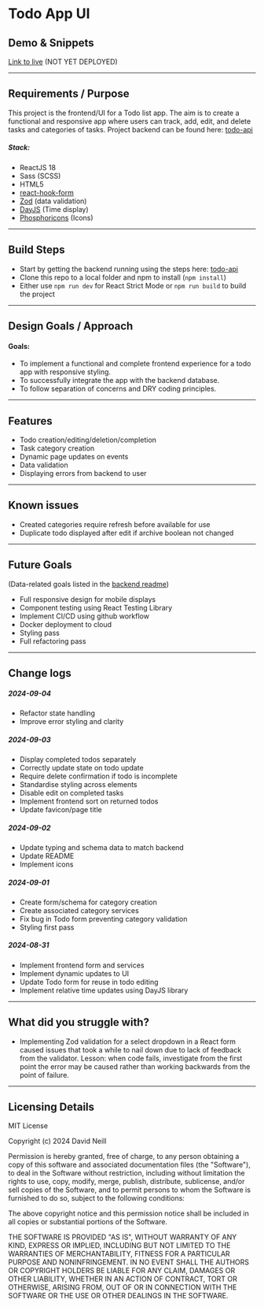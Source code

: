 # Todo App UI

## Demo & Snippets

[Link to live]() (NOT YET DEPLOYED)

---

## Requirements / Purpose

This project is the frontend/UI for a Todo list app. The aim is to create a functional and responsive app where users can track, add, edit, and delete tasks and categories of tasks. Project backend can be found here: [todo-api](https://github.com/vadien/todo-app-backend)

##### Stack:

- ReactJS 18
- Sass (SCSS)
- HTML5
- [react-hook-form](https://react-hook-form.com/)
- [Zod](https://zod.dev/) (data validation)
- [DayJS](https://day.js.org/) (Time display)
- [Phosphoricons](https://phosphoricons.com/) (Icons)

---

## Build Steps

- Start by getting the backend running using the steps here: [todo-api](https://github.com/vadien/todo-app-backend)
- Clone this repo to a local folder and npm to install (`npm install`)
- Either use `npm run dev` for React Strict Mode or `npm run build` to build the project

---

## Design Goals / Approach

#### Goals:

- To implement a functional and complete frontend experience for a todo app with responsive styling.
- To successfully integrate the app with the backend database.
- To follow separation of concerns and DRY coding principles.

---

## Features

- Todo creation/editing/deletion/completion
- Task category creation
- Dynamic page updates on events
- Data validation
- Displaying errors from backend to user

---

## Known issues

- Created categories require refresh before available for use
- Duplicate todo displayed after edit if archive boolean not changed

---

## Future Goals

(Data-related goals listed in the [backend readme](https://github.com/vadien/todo-app-backend))

- Full responsive design for mobile displays
- Component testing using React Testing Library
- Implement CI/CD using github workflow
- Docker deployment to cloud
- Styling pass
- Full refactoring pass

---

## Change logs

##### 2024-09-04

- Refactor state handling
- Improve error styling and clarity

##### 2024-09-03

- Display completed todos separately
- Correctly update state on todo update
- Require delete confirmation if todo is incomplete
- Standardise styling across elements
- Disable edit on completed tasks
- Implement frontend sort on returned todos
- Update favicon/page title

##### 2024-09-02

- Update typing and schema data to match backend
- Update README
- Implement icons

##### 2024-09-01

- Create form/schema for category creation
- Create associated category services
- Fix bug in Todo form preventing category validation
- Styling first pass

##### 2024-08-31

- Implement frontend form and services
- Implement dynamic updates to UI
- Update Todo form for reuse in todo editing
- Implement relative time updates using DayJS library

---

## What did you struggle with?

- Implementing Zod validation for a select dropdown in a React form caused issues that took a while to nail down due to lack of feedback from the validator. Lesson: when code fails, investigate from the first point the error may be caused rather than working backwards from the point of failure.

---

## Licensing Details

MIT License

Copyright (c) 2024 David Neill

Permission is hereby granted, free of charge, to any person obtaining a copy
of this software and associated documentation files (the "Software"), to deal
in the Software without restriction, including without limitation the rights
to use, copy, modify, merge, publish, distribute, sublicense, and/or sell
copies of the Software, and to permit persons to whom the Software is
furnished to do so, subject to the following conditions:

The above copyright notice and this permission notice shall be included in all
copies or substantial portions of the Software.

THE SOFTWARE IS PROVIDED "AS IS", WITHOUT WARRANTY OF ANY KIND, EXPRESS OR
IMPLIED, INCLUDING BUT NOT LIMITED TO THE WARRANTIES OF MERCHANTABILITY,
FITNESS FOR A PARTICULAR PURPOSE AND NONINFRINGEMENT. IN NO EVENT SHALL THE
AUTHORS OR COPYRIGHT HOLDERS BE LIABLE FOR ANY CLAIM, DAMAGES OR OTHER
LIABILITY, WHETHER IN AN ACTION OF CONTRACT, TORT OR OTHERWISE, ARISING FROM,
OUT OF OR IN CONNECTION WITH THE SOFTWARE OR THE USE OR OTHER DEALINGS IN THE
SOFTWARE.
